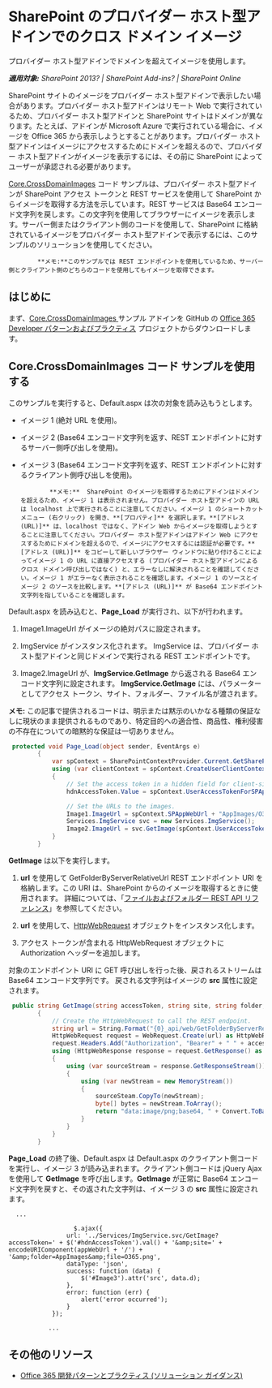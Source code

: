 # SharePoint のプロバイダー ホスト型アドインでのクロス ドメイン イメージ

プロバイダー ホスト型アドインでドメインを超えてイメージを使用します。

_**適用対象:** SharePoint 2013? | SharePoint Add-ins? | SharePoint Online_

SharePoint サイトのイメージをプロバイダー ホスト型アドインで表示したい場合があります。プロバイダー ホスト型アドインはリモート Web で実行されているため、プロバイダー ホスト型アドインと SharePoint サイトはドメインが異なります。たとえば、アドインが Microsoft Azure で実行されている場合に、イメージを Office 365 から表示しようとすることがあります。プロバイダー ホスト型アドインはイメージにアクセスするためにドメインを超えるので、プロバイダー ホスト型アドインがイメージを表示するには、その前に SharePoint によってユーザーが承認される必要があります。

[Core.CrossDomainImages](https://github.com/OfficeDev/PnP/tree/dev/Samples/Core.CrossDomainImages) コード サンプルは、プロバイダー ホスト型アドインが SharePoint アクセス トークンと REST サービスを使用して SharePoint からイメージを取得する方法を示しています。REST サービスは Base64 エンコード文字列を戻します。この文字列を使用してブラウザーにイメージを表示します。サーバー側またはクライアント側のコードを使用して、SharePoint に格納されているイメージをプロバイダー ホスト型アドインで表示するには、このサンプルのソリューションを使用してください。


            **メモ:**このサンプルでは REST エンドポイントを使用しているため、サーバー側とクライアント側のどちらのコードを使用してもイメージを取得できます。

## はじめに

まず、[Core.CrossDomainImages ](https://github.com/OfficeDev/PnP/tree/dev/Samples/Core.CrossDomainImages) サンプル アドインを GitHub の [Office 365 Developer パターンおよびプラクティス](https://github.com/OfficeDev/PnP/tree/dev) プロジェクトからダウンロードします。

## Core.CrossDomainImages コード サンプルを使用する

このサンプルを実行すると、Default.aspx は次の対象を読み込もうとします。

- イメージ 1 (絶対 URL を使用)。 
    
- イメージ 2 (Base64 エンコード文字列を返す、REST エンドポイントに対するサーバー側呼び出しを使用)。
    
- イメージ 3 (Base64 エンコード文字列を返す、REST エンドポイントに対するクライアント側呼び出しを使用)。
    

              **メモ:**  SharePoint のイメージを取得するためにアドインはドメインを超えるため、イメージ 1 は表示されません。プロバイダー ホスト型アドインの URL は localhost 上で実行されることに注意してください。イメージ 1 のショートカット メニュー (右クリック) を開き、**[プロパティ]** を選択します。**[アドレス (URL)]** は、localhost ではなく、アドイン Web からイメージを取得しようとすることに注意してください。プロバイダー ホスト型アドインはアドイン Web にアクセスするためにドメインを超えるので、イメージにアクセスするには認証が必要です。**[アドレス (URL)]** をコピーして新しいブラウザー ウィンドウに貼り付けることによってイメージ 1 の URL に直接アクセスする (プロバイダー ホスト型アドインによるクロス ドメイン呼び出しではなく) と、エラーなしに解決されることを確認してください。イメージ 1 がエラーなく表示されることを確認します。イメージ 1 のソースとイメージ 2 のソースを比較します。**[アドレス (URL)]** が Base64 エンドポイント文字列を指していることを確認します。

Default.aspx を読み込むと、**Page_Load** が実行され、以下が行われます。

1. Image1.ImageUrl がイメージの絶対パスに設定されます。
    
2. ImgService がインスタンス化されます。 ImgService は、プロバイダー ホスト型アドインと同じドメインで実行される REST エンドポイントです。
    
3. Image2.ImageUrl が、**ImgService.GetImage** から返される Base64 エンコード文字列に設定されます。 **ImgService.GetImage** には、パラメーターとしてアクセス トークン、サイト、フォルダー、ファイル名が渡されます。
    
**メモ:** この記事で提供されるコードは、明示または黙示のいかなる種類の保証なしに現状のまま提供されるものであり、特定目的への適合性、商品性、権利侵害の不存在についての暗黙的な保証は一切ありません。

```C#
 protected void Page_Load(object sender, EventArgs e)
        {
            var spContext = SharePointContextProvider.Current.GetSharePointContext(Context);
            using (var clientContext = spContext.CreateUserClientContextForSPAppWeb())
            {
                // Set the access token in a hidden field for client-side code to use.
                hdnAccessToken.Value = spContext.UserAccessTokenForSPAppWeb;

                // Set the URLs to the images.
                Image1.ImageUrl = spContext.SPAppWebUrl + "AppImages/O365.png";
                Services.ImgService svc = new Services.ImgService();
                Image2.ImageUrl = svc.GetImage(spContext.UserAccessTokenForSPAppWeb, spContext.SPAppWebUrl.ToString(), "AppImages", "O365.png");
            }
        }
```

**GetImage** は以下を実行します。

1. **url** を使用して GetFolderByServerRelativeUrl REST エンドポイント URI を格納します。この URI は、SharePoint からのイメージを取得するときに使用されます。 詳細については、「[ファイルおよびフォルダー REST API リファレンス](http://msdn.microsoft.com/library/2c3d2545-1cd7-497e-b535-12199d8edfbb%28Office.15%29.aspx)」を参照してください。
    
2. **url** を使用して、[HttpWebRequest](https://msdn.microsoft.com/library/system.net.httpwebrequest.aspx) オブジェクトをインスタンス化します。
    
3. アクセス トークンが含まれる HttpWebRequest オブジェクトに Authorization ヘッダーを追加します。 
    
対象のエンドポイント URI に GET 呼び出しを行った後、戻されるストリームは Base64 エンコード文字列です。 戻される文字列はイメージの **src** 属性に設定されます。

```C#
 public string GetImage(string accessToken, string site, string folder, string file)
        {
            // Create the HttpWebRequest to call the REST endpoint.
            string url = String.Format("{0}_api/web/GetFolderByServerRelativeUrl('{1}')/Files('{2}')/$value", site, folder, file);
            HttpWebRequest request = WebRequest.Create(url) as HttpWebRequest;
            request.Headers.Add("Authorization", "Bearer" + " " + accessToken);
            using (HttpWebResponse response = request.GetResponse() as HttpWebResponse)
            {
                using (var sourceStream = response.GetResponseStream())
                {
                    using (var newStream = new MemoryStream())
                    {
                        sourceSteam.CopyTo(newStream);
                        byte[] bytes = newStream.ToArray();
                        return "data:image/png;base64, " + Convert.ToBase64String(bytes);
                    }
                }
            }
        }
```

**Page_Load** の終了後、Default.aspx は Default.aspx のクライアント側コードを実行し、イメージ 3 が読み込まれます。クライアント側コードは jQuery Ajax を使用して **GetImage** を呼び出します。**GetImage** が正常に Base64 エンコード文字列を戻すと、その返された文字列は、イメージ 3 の **src** 属性に設定されます。

```
  ...

                  $.ajax({
                url: '../Services/ImgService.svc/GetImage?accessToken=' + $('#hdnAccessToken').val() + '&amp;site=' + encodeURIComponent(appWebUrl + '/') + '&amp;folder=AppImages&amp;file=O365.png',
                dataType: 'json',
                success: function (data) {
                    $('#Image3').attr('src', data.d);
                },
                error: function (err) {
                    alert('error occurred');
                }
            });

           ...

```

## その他のリソース
<a name="bk_addresources"> </a>

- [Office 365 開発パターンとプラクティス (ソリューション ガイダンス)](Office-365-development-patterns-and-practices-solution-guidance.md)

